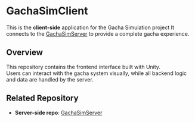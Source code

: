 # GachaSimClient

This is the **client-side** application for the Gacha Simulation project 
It connects to the [GachaSimServer](https://github.com/ponlawat30109/GachaSimServer) to provide a complete gacha experience.

## Overview
This repository contains the frontend interface built with Unity.  
Users can interact with the gacha system visually, while all backend logic and data are handled by the server.

## Related Repository
- **Server-side repo**: [GachaSimServer](https://github.com/ponlawat30109/GachaSimServer)
